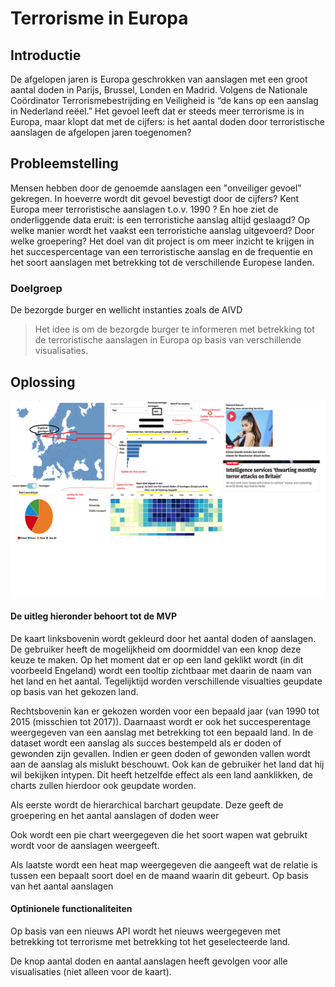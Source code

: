 <h1>Terrorisme in Europa</h1>

<h2>Introductie</h2>

<p>De afgelopen jaren is Europa geschrokken van aanslagen met een groot aantal doden in Parijs, Brussel, Londen en Madrid. Volgens de Nationale Coördinator Terrorismebestrijding en Veiligheid is “de kans op een aanslag in Nederland reëel.” Het gevoel leeft dat er steeds meer terrorisme is in Europa, maar klopt dat met de cijfers: is het aantal doden door terroristische aanslagen de afgelopen jaren toegenomen?</p>

<h2> Probleemstelling </h2>

<p> Mensen hebben door de genoemde aanslagen een "onveiliger gevoel" gekregen. In hoeverre wordt dit gevoel bevestigt door de cijfers? Kent Europa meer terroristische aanslagen t.o.v. 1990 ? En hoe ziet de onderliggende data eruit: is een terroristiche aanslag altijd geslaagd? Op welke manier wordt het vaakst een terroristiche aanslag uitgevoerd? Door welke groepering? Het doel van dit project is om meer inzicht te krijgen in het succespercentage van een terroristische aanslag en de frequentie en het soort aanslagen met betrekking tot de verschillende Europese landen.

<h3> Doelgroep </h3>

<p> De bezorgde burger en wellicht instanties zoals de AIVD </p>



<blockquote>
    
 Het idee is om de bezorgde burger te informeren met betrekking tot de terroristische aanslagen in Europa op basis van verschillende visualisaties.
    
</blockquote>

<h2> Oplossing </h2>

![](doc/Visualphoto.png)

<h4> De uitleg hieronder behoort tot de MVP </h4>
<p> De kaart linksbovenin wordt gekleurd door het aantal doden of aanslagen. De gebruiker heeft de mogelijkheid om doormiddel van een knop deze keuze te maken. Op het moment dat er op een land geklikt wordt (in dit voorbeeld Engeland) wordt een tooltip zichtbaar met daarin de naam van het land en het aantal. Tegelijktijd worden verschillende visualties geupdate op basis van het gekozen land.  </p>

<p> Rechtsbovenin kan er gekozen worden voor een bepaald jaar (van 1990 tot 2015 (misschien tot 2017)). Daarnaast wordt er ook het succesperentage weergegeven van een aanslag met betrekking tot een bepaald land. In de dataset wordt een aanslag als succes bestempeld als er doden of gewonden zijn gevallen. Indien er geen doden of gewonden vallen wordt aan de aanslag als mislukt beschouwt. Ook kan de gebruiker het land dat hij wil bekijken intypen. Dit heeft hetzelfde effect als een land aanklikken, de charts zullen hierdoor ook geupdate worden. </p>
<p> Als eerste wordt de hierarchical barchart geupdate. Deze geeft de groepering en het aantal aanslagen of doden weer </p>
<p> Ook wordt een pie chart weergegeven die het soort wapen wat gebruikt wordt voor de aanslagen weergeeft. </p>
<p> Als laatste wordt een heat map weergegeven die aangeeft wat de relatie is tussen een bepaalt soort doel en de maand waarin dit gebeurt. Op basis van het aantal aanslagen </p>

<h4> Optinionele functionaliteiten </h4>
<p> Op basis van een nieuws API wordt het nieuws weergegeven met betrekking tot terrorisme met betrekking tot het geselecteerde land. </p>
<p> De knop aantal doden en aantal aanslagen heeft gevolgen voor alle visualisaties (niet alleen voor de kaart). </p>
